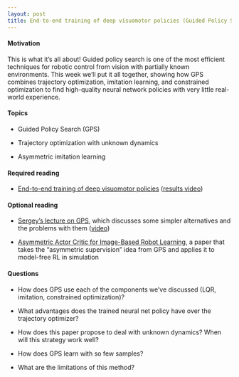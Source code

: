 ```yaml
---
layout: post
title: End-to-end training of deep visuomotor policies (Guided Policy Search)
---
```


#### Motivation

This is what it’s all about! Guided policy search is one of the most
efficient techniques for robotic control from vision with partially
known environments. This week we’ll put it all together, showing how GPS
combines trajectory optimization, imitation learning, and constrained
optimization to find high-quality neural network policies with very
little real-world experience.

<!--more-->

#### Topics

-   Guided Policy Search (GPS)

-   Trajectory optimization with unknown dynamics

-   Asymmetric imitation learning

#### Required reading

-   [End-to-end training of deep visuomotor
    policies](http://www.jmlr.org/papers/volume17/15-522/15-522.pdf)
    ([results video](https://www.youtube.com/watch?v=Q4bMcUk6pcw))

#### Optional reading

-   [Sergey’s lecture on
    GPS](http://rail.eecs.berkeley.edu/deeprlcourse/static/slides/lec-12.pdf),
    which discusses some simpler alternatives and the problems with them
    ([video](https://www.youtube.com/watch?v=9AbBfIgTzoo&list=PLkFD6_40KJIwhWJpGazJ9VSj9CFMkb79A&index=13&t=0s))

-   [Asymmetric Actor Critic for Image-Based Robot
    Learning](https://arxiv.org/abs/1710.06542), a paper that takes the
    “asymmetric supervision” idea from GPS and applies it to model-free
    RL in simulation

#### Questions

-   How does GPS use each of the components we’ve discussed (LQR,
    imitation, constrained optimization)?

-   What advantages does the trained neural net policy have over the
    trajectory optimizer?

-   How does this paper propose to deal with unknown dynamics? When will
    this strategy work well?

-   How does GPS learn with so few samples?

-   What are the limitations of this method?
